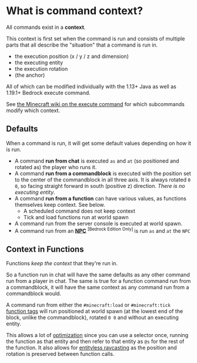 # What is command context?

All commands exist in a __context__.  

This context is first set when the command is run and consists of multiple parts that all describe the "situation" that a command is run in.   

- the execution position (x / y / z and dimension)  
- the executing entity  
- the execution rotation  
- (the anchor)  

All of which can be modified individually with the 1.13+ Java as well as 1.19.1+ Bedrock execute command.

See [the Minecraft wiki on the execute command](https://minecraft.wiki/wiki/Commands/execute) for which subcommands modify which context.

## Defaults

When a command is run, it will get some default values depending on how it is run.

- A command **run from chat** is executed `as` and `at` (so positioned and rotated as) the player who runs it.
- A command **run from a commandblock** is executed with the position set to the center of the commandblock in all three axis. It is always rotated `0 0`, so facing straight forward in south (positive z) direction. _There is no executing entity_.  
- A command **run from a function** can have various values, as functions themselves keep context. See below.
   - A scheduled command does not keep context
   - Tick and load functions run at world spawn
- A command run from the server console is executed at world spawn.
- A command run from an [**NPC**](/wiki/questions/npc) <sup>\[Bedrock Edition Only\] </sup> is run `as` and `at` the `NPC`

## Context in Functions

Functions _keep the context_ that they're run in.  

So a function run in chat will have the same defaults as any other command run from a player in chat. The same is true for a function command run from a commandblock, it will have the same context as any command run from a commandblock would.  

A command run from either the `#minecraft:load` or `#minecraft:tick` [function tags](https://minecraft.wiki/wiki/Tag#Function_tags) will run positioned at world spawn (at the lowest end of the block, unlike the commandblock), rotated `0 0` and without an executing entity.

This allows a lot of [optimization](wiki/optimising) since you can use a selector once, running the function as that entity and then refer to that entity as `@s` for the rest of the function. It also allows for [entityless raycasting](/wiki/questions/raycast#wiki_without_an_entity) as the position and rotation is preserved between function calls.
